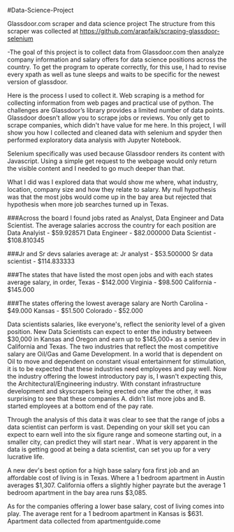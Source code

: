 #Data-Science-Project

Glassdoor.com scraper and data science project
The structure from this scraper was collected at https://github.com/arapfaik/scraping-glassdoor-selenium

-The goal of this project is to collect data from Glassdoor.com then analyze company information and salary offers for data science positions across the country. To get the program to operate correctly, for this use, I had to revise every xpath as well as tune sleeps and waits to be specific for the newest version of glassdoor. 

Here is the process I used to collect it.
Web scraping is a method for collecting information from web pages and practical use of python. The challenges are Glassdoor’s library provides a limited number of data points. Glassdoor doesn’t allow you to scrape jobs or reviews. You only get to scrape companies, which didn't have value for me here. In this project, I will show you how I collected and cleaned data with selenium and spyder then performed exploratory data analysis with Jupyter Notebook.

Selenium specifically was used because Glassdoor renders its content with Javascript. Using a simple get request to the webpage would only return the visible content and I needed to go much deeper than that.

What I did was I explored data that would show me where, what industry, location, company size and how they relate to salary. My null hypothesis was that the most jobs would come up in the bay area but rejected that hypothesis when more job searches turned up in Texas. 

###Across the board I found jobs rated as Analyst, Data Engineer and Data Scientist. The average salaries accross the country for each position are 
Data Analyist - $59.928571
Data Engineer - $82.000000
Data Scientist - $108.810345

###Jr and Sr devs salaries average at:
Jr analyst - $53.500000
Sr data scientist - $114.833333


###The states that have listed the most open jobs and with each states average salary, in order,
Texas - $142.000
Virginia - $98.500
California - $145.000

###The states offering the lowest average salary are
North Carolina - $49.000
Kansas - $51.500
Colorado - $52.000


 Data scientists salaries, like everyone's, reflect the seniority level of a given position. New Data Scientists can expect to enter the industry between $30,000 in Kansas and Oregon and earn up to $145,000+ as a senior dev in California and Texas. The two industries that reflect the most competitive salary are Oil/Gas and Game Development. In a world that is dependent on Oil to move and dependent on constant visual entertainment for stimulation, it is to be expected that these industries need employees and pay well. Now the industry offering the lowest introductory pay is, I wasn't expecting this, the Architectural/Engineering industry. With constant infrastructure development and skyscrapers being erected one after the other, it was surprising to see that these companies A. didn't list more jobs and B. started employees at a bottom end of the pay rate. 
 
  Through the analysis of this data it was clear to see that the range of jobs a data scientist can perform is vast. Depending on your skill set you can expect to earn well into the six figure range and someone starting out, in a smaller city, can predict they will start near . What is very apparent in the data is getting good at being a data scientist, can set you up for a very lucrative life. 
  
  A new dev's best option for a high base salary fora first job and an affordable cost of living is in Texas. Where a 1 bedroom apartment in Austin averages $1,307.
  California offers a slightly higher payrate but the average 1 bedroom apartment in the bay area runs $3,085.

As for the companies offering a lower base salary, cost of living comes into play. The average rent for a 1 bedroom apartment in Kansas is $631.
Apartment data collected from apartmentguide.come

